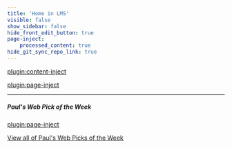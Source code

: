 ```yaml
---
title: 'Home in LMS'
visible: false
show_sidebar: false
hide_front_edit_button: true
page-inject:
    processed_content: true
hide_git_sync_repo_link: true
---
```


[plugin:content-inject](/192/home/_important-reminders)

[plugin:page-inject](/192/home/_class-preparations)

<hr>

##### Paul's Web Pick of the Week
[plugin:page-inject](/192/all-web-picks-of-the-week/latest)

[View all of Paul's Web Picks of the Week](https://canvas.sfu.ca)
